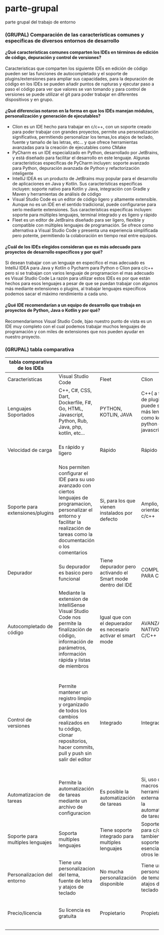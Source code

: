# parte-grupal
parte grupal del trabajo de entorno

### (GRUPAL) Comparación de las características comunes y específicas de diversos entornos de desarrollo
#### ¿Qué características comunes comparten los IDEs en términos de edición de código, depuración y control de versiones?
Caracteristicas que comparten los siguiente IDEs en edición de código pueden ser las funciones de autocompletado y el soporte de plugins/extensiones para ampliar sus capacidades, para la depuración de código en los IDEs se pueden añadir puntos de rupturas y ejecutar paso a paso el código para ver que valores se van tomando y para control de versiones se puede utilizar el git para poder trabajar en diferentes dispositivos y en grupo.

#### ¿Qué diferencias notaron en la forma en que los IDEs manejan módulos, personalización y generación de ejecutables?
- Clion es un IDE hecho para trabajar en c/c++, con un soporte creado para poder trabajar con grandes proyectos, permite una personalización significativa, permitiendo personalizar los temas,los atajos de teclado, fuente y tamaño de las letras, etc... y que ofrece herramientas avanzadas para la creación de ejecutables como CMake
- PyCharm es un IDE especializado en Python, desarrollado por JetBrains, y está diseñado para facilitar el desarrollo en este lenguaje. Algunas características específicas de PyCharm incluyen: soporte avanzado para Python, depuración avanzada de Python y refactorización inteligente
- IntelliJ IDEA es un producto de JetBrains  muy popular para el desarrollo de aplicaciones en Java y Kotlin. Sus características específicas incluyen: soporte nativo para Kotlin y Java, integración con Gradle y Maven y herramientas de análisis de código
- Visual Studio Code es un editor de código ligero y altamente extensible. Aunque no es un IDE en el sentido tradicional, puede configurarse para serlo mediante extensiones. Sus características específicas incluyen: soporte para múltiples lenguajes, terminal integrado y es ligero y rápido
- Fleet es un editor de JetBrains diseñado para ser ligero, flexible y compatible con múltiples lenguajes de programación. Se ofrece como alternativa a Visual Studio Code y presenta una experiencia simplificada pero potente, permitiendo la colaboración en tiempo real entre equipos.

#### ¿Cuál de los IDEs elegidos consideran que es más adecuado para proyectos de desarrollo específicos y por qué?
Si desean trabajar con un lenguaje en especifico el mas adecuado es IntelliJ IDEA para Java y Kotlin o Pycharm para Python o Clion para c/c++ pero si se trabajan con varios lenguaje de programacion el mas adecuado es Visual Studio Code
La razón para utilizar estos IDEs es por que están hechos para esos lenguajes a pesar de que se puedan trabajar con algunos más mediante extensiones o plugins, al trabajar lenguajes específicos podemos sacar el máximo rendimiento a cada uno.
#### ¿Qué IDE recomendarían a un equipo de desarrollo que trabaja en proyectos de Python, Java o Kotlin y por qué?
Recomendariamos Visual Studio Code, bjao nuestro punto de vista es un IDE muy completo con el cual podemos trabajar muchos lenguajes de programación y con miles de extensiones que nos pueden ayudar en nuestro proyecto.
### (GRUPAL) tabla comparativa

|tabla comparativa de los IDEs||||||
|----|----|----|----|----|----|
|Caracteristicas|Visual Studio Code|Fleet|Clion|IntelliJ IDEA|Pycharm|
|Lenguajes Soportados|C++, C#, CSS, Dart, Dockerfile, F#, Go, HTML, Javascript, Python, Rub, Java, php, kotlin, etc...|PYTHON, KOTLIN, JAVA|C++( a traves de plugins puede soportar más lenguajes como kotlin, python o javascript|Java, Kotlin, Python, JavaScript , etc...|Python|
|Velocidad de carga|Es rápido y ligero|Rápido|Rápido|Su velocidad de carga es similar a PyCharm|Medio|
|Soporte para extensiones/plugins|Nos permiten configurar el IDE para su uso avanzado con ciertos lenguajes de programacion, personalizar el entorno y facilitar la realización de tareas como la documentación o los comentarios|Si, para los que vienen instalados por defecto|Amplio, orientado a c/c++|Amplían la funcionalidad principal de IntelliJ IDEA|Amplio, orientado a Python|
|Depurador|Su depurador es basico pero funcional|Tiene depurador pero activando el Smart mode dentro del IDE|COMPLETO PARA C++|Su depurador es muy completo para Java y Kotlin|Completo para Python|
|Autocompletado de código|Mediante la extension de IntelliSense Visual Studio Code nos permite la finalización de código, información de parámetros, información rápida y listas de miembros|Igual que con el depuerador es necesario activar el smart mode|AVANZADO, NATIVO PARA C/C++|Nos permite la finalizacion de un codigo en varios aspectos como la finalizacion basica, finalizacion de coincidencia de tipos o finalizacion de declaraciones|Avanzado (IntelliSense para Python)|
|Control de versiones|Permite mantener un registro limpio y organizado de todos los cambios realizados en tu código, clonar repositorios, hacer commits, pull y push sin salir del editor|Integrado|Integrado|IntelliJ IDEA admite varios sistemas de control de versiones como Git, Subversion, Mercurial, CVS, GitHub y TFS que pueden realizar acciones relacionadas con el control de versiones desde el propio IDE|Integrado (soporte para Git y otros)|
|Automatizacion de tareas|Permite la automatización de tareas mediante un archivo de configuracion|Es posible la automatización de tareas|Si, uso de macros y herramientas externas para la automatización de tareas.|Las tareas se automatizan al ejecutar el programa|Sí (tests, compilación, etc.)|
|Soporte para multiples lenguajes|Soporta multiples lenguajes|Tiene soporte integrado para multiples lenguajes|Soporte nativo para c/c++, tambien aporta soportes esenciales para otros lenguajes|Soporta multiples lenguajes pero esta dedicado a Java y a Kotlin|Soporte principalmente para Python|
|Personalizacion del entorno|Tiene una personalizacion del tema, fuente de letra y atajos de teclado|No mucha personalización disponible|Tiene una personalización de tema y atajos de teclado|Tiene una personalizacion del tema, fuente de letra y atajos de teclado|Limitado (temas y atajos)|
|Precio/licencia|Su licencia es gratuita|Propietario|Propietario|Su licencia es de pago|Propietario (con versión gratuita limitada: Community)|
